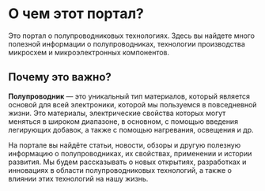 # О чем этот портал?  

Это портал о полупроводниковых технологиях. Здесь вы найдете много полезной информации о полупроводниках, технологии производства микросхем и микроэлектронных компонентов.  
 
## Почему это важно?

**Полупроводник** — это уникальный тип материалов, который является основой для всей электроники, которой мы пользуемся в повседневной жизни. Это материалы, электрические свойства которых могут меняться в  широком диапазоне, в основном, с помощью введения легирующих добавок, а также с помощью нагревания, освещения и др.  

На портале вы найдёте статьи, новости, обзоры и другую полезную информацию о полупроводниках, их свойствах, применении и истории развития. Мы будем рассказывать о новых открытиях, разработках и инновациях в области полупроводниковых технологий, а также о влиянии этих технологий на нашу жизнь.

